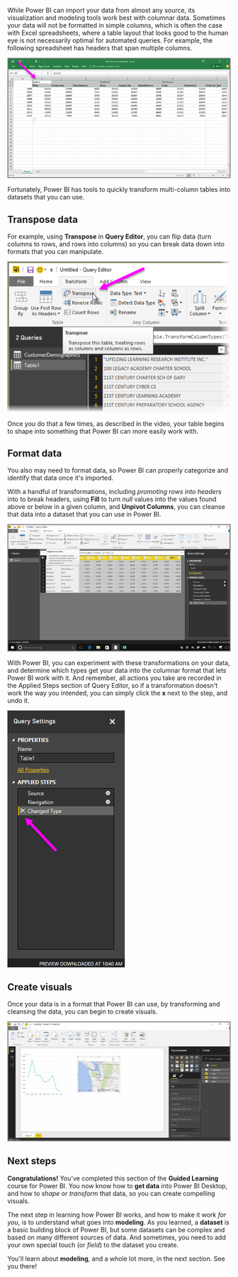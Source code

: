 While Power BI can import your data from almost any source, its visualization and modeling tools work best with columnar data. Sometimes your data will not be formatted in simple columns, which is often the case with Excel spreadsheets, where a table layout that looks good to the human eye is not necessarily optimal for automated queries. For example, the following spreadsheet has headers that span multiple columns.

![](media/1-5-cleaning-irregular-data/1-5_1.png)

Fortunately, Power BI has tools to quickly transform multi-column tables into datasets that you can use.

## Transpose data
For example, using **Transpose** in **Query Editor**, you can flip data (turn columns to rows, and rows into columns) so you can break data down into formats that you can manipulate.

![](media/1-5-cleaning-irregular-data/1-5_2.png)

Once you do that a few times, as described in the video, your table begins to shape into something that Power BI can more easily work with.

## Format data
You also may need to format data, so Power BI can properly categorize and identify that data once it's imported.

With a handful of transformations, including *promoting rows into headers* into to break headers, using **Fill** to turn *null* values into the values found above or below in a given column, and **Unpivot Columns**, you can cleanse that data into a dataset that you can use in Power BI.

![](media/1-5-cleaning-irregular-data/1-5_3.png)

With Power BI, you can experiment with these transformations on your data, and determine which types get your data into the columnar format that lets Power BI work with it. And remember, all actions you take are recorded in the Applied Steps section of Query Editor, so if a transformation doesn't work the way you intended, you can simply click the **x** next to the step, and undo it.

![](media/1-5-cleaning-irregular-data/1-5_5.png)

## Create visuals
Once your data is in a format that Power BI can use, by transforming and cleansing the data, you can begin to create visuals.

![](media/1-5-cleaning-irregular-data/1-5_4.png)

## Next steps
**Congratulations!** You've completed this section of the **Guided Learning** course for Power BI. You now know how to **get data** into Power BI Desktop, and how to *shape* or *transform* that data, so you can create compelling visuals.

The next step in learning how Power BI works, and how to make it work *for you*, is to understand what goes into **modeling**. As you learned, a **dataset** is a basic building block of Power BI, but some datasets can be complex and based on many different sources of data. And sometimes, you need to add your own special touch (or *field*) to the dataset you create.

You'll learn about **modeling**, and a whole lot more, in the next section. See you there!

